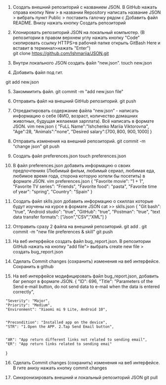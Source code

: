  1. Создать внешний репозиторий c названием JSON.
В GitHub нажать справа кнопку New > в названии Repository написать название JSON >
вибрать пункт Public > поставить галочку рядом с Добавить файл README. Внизу нажать кнопку Создать репозиторий

2. Клонировать репозиторий JSON на локальный компьютер. (В репозитории в правом верхнем углу нажать кнопку "Code" скопировать ссылку HTTPS>в рабочей папке открыть GitBash Here и вставит в терминал>нажать "Enter")  
git clone https://github.com/Ishmariia/JSON.git

 3. Внутри локального JSON создать файл “new.json”.
touch new.json
 4. Добавить файл под гит.

git add new.json

5. Закоммитить файл.
git commit -m "add new.json file"

6. Отправить файл на внешний GitHub репозиторий.
git push

7. Отредактировать содержание файла “new.json” - написать информацию о себе (ФИО, возраст, количество домашних животных, будущая желаемая зарплата). Всё написать в формате JSON.
 vim new.json
{
"FuLL Name":"Ishchenko Mariia Viktorovna",
"Age":28,
"Animals":"none",
"Desired salary":[700$, 800$, 900$, 1000$]
}

8. Отправить изменения на внешний репозиторий.
git commit -m "change json" 
 git push
 
 9. Создать файл preferences.json
touch preferences.json
 
 10. В файл preferences.json добавить информацию о своих предпочтениях (Любимый фильм, любимый сериал, любимая еда, любимое время года, сторона которую хотели бы посетить) в формате JSON.
 vim preferences.json
{
"Favorite movie": "1 + 1",
"Favorite TV series": "Friends",
"Favorite food": "pasta",
"Favorite time of year": "spring",
"Country": "Spain"
}

11. Создать файл sklls.json добавить информацию о скиллах которые будут изучены на курсе в формате JSON
cat >> sklls.json
{
"Git bash": "true",
"Android studio": "true",
"GitHub": "true",
"Postman": "true",
"text data transfer formats": ["Json","CSV","XML"]
}
 
 12. Отправить сразу 2 файла на внешний репозиторий.
git add . 
git commit -m "new file preferences & skill" 
git push
 
 13. На веб интерфейсе создать файл bug_report.json.
В репозитории GitHub нажать на кнопку "add file"> выбрать create new file > создать bug_report.json

 14. Сделать Commit changes (сохранить) изменения на веб интерфейсе.
Сохранить в github

 15. На веб интерфейсе модифицировать файл bug_report.json, добавить баг репорт в формате JSON.
{
    "ID": 696,
    "Title": "Parameters of the Send e-mail button, do not send data to e-mail when the data is entered correctly",

    "Severity": "Major",
    "Priority": "Medium",
    "Environment": "Xiaomi mi 9 Lite, Android 10",


    "Precondition": "Installed app on the device",
    "STR": "1.Open the APP. 2.Tap Send Email button",
    

    "AR": "App return different links not related to sending email",
    "ER": "App return links related to sending emai"
}

 16. Сделать Commit changes (сохранить) изменения на веб интерфейсе.
В гите анизу нажать кнопку commit changes
 
 17. Синхронизировать внешний и локальный репозиторий JSON
git pull
